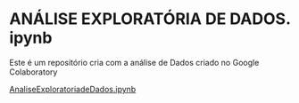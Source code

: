 # ANÁLISE EXPLORATÓRIA DE DADOS. ipynb
Este é um repositório cria com a análise de Dados criado no Google Colaboratory 

[AnaliseExploratoriadeDados.ipynb](/AnaliseExploratoriadeDados.ipynb)
